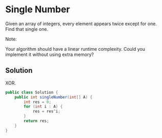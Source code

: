 # Single Number

Given an array of integers, every element appears twice except for one. Find that single one.

Note:

Your algorithm should have a linear runtime complexity. Could you implement it without using extra memory?

## Solution

XOR.

```java
public class Solution {
    public int singleNumber(int[] A) {
        int res = 0;
        for (int i : A) {
            res = res^i;
        }
        return res;
    }
}
```